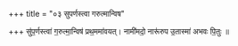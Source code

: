 +++
title = "०३ सुपर्णस्त्वा गरुत्मान्विष"

+++
सु॑प॒र्णस्त्वा॑ ग॒रुत्मा॒न्विष॑ प्रथ॒ममा॑वयत्। नामी॑मदो॒ नारू॑रुप उ॒तास्मा॑ अभवः पि॒तुः ॥